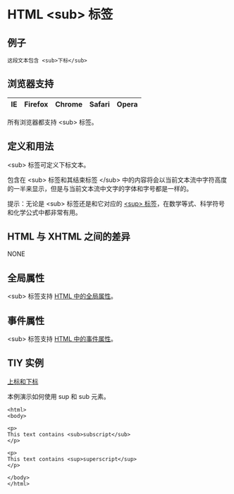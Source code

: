 # HTML &lt;sub&gt; 标签

## 例子

```
这段文本包含 <sub>下标</sub>
```

## 浏览器支持

| IE | Firefox | Chrome | Safari | Opera |
| --- | --- | --- | --- | --- |

所有浏览器都支持 &lt;sub&gt; 标签。

## 定义和用法

&lt;sub&gt; 标签可定义下标文本。

包含在 &lt;sub&gt; 标签和其结束标签 &lt;/sub&gt; 中的内容将会以当前文本流中字符高度的一半来显示，但是与当前文本流中文字的字体和字号都是一样的。

提示：无论是 &lt;sub&gt; 标签还是和它对应的 [&lt;sup&gt; 标签](/tags/tag_sup.asp "HTML &lt;sup&gt; 标签")，在数学等式、科学符号和化学公式中都非常有用。

## HTML 与 XHTML 之间的差异

NONE

## 全局属性

&lt;sub&gt; 标签支持 [HTML 中的全局属性](/tags/html_ref_standardattributes.asp)。

## 事件属性

&lt;sub&gt; 标签支持 [HTML 中的事件属性](/tags/html_ref_eventattributes.asp)。

## TIY 实例

[上标和下标](/tiy/t.asp?f=html_sup)

本例演示如何使用 sup 和 sub 元素。

```
<html>
<body>

<p>
This text contains <sub>subscript</sub>
</p>

<p>
This text contains <sup>superscript</sup>
</p>

</body>
</html>

```

